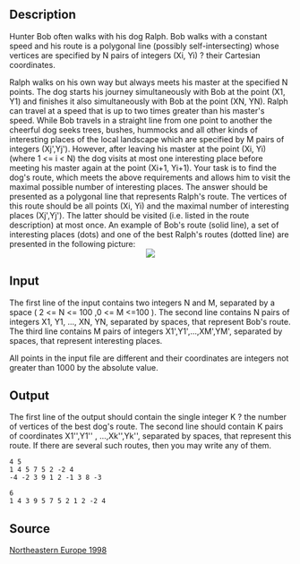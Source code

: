 <h2>Description</h2><p>Hunter Bob often walks with his dog Ralph. Bob walks with a constant speed and his route is a polygonal line  (possibly self-intersecting) whose vertices are specified by N pairs of integers (Xi, Yi) ? their Cartesian coordinates.
</p>Ralph walks on his own way but always meets his master at the specified N points. The dog starts his journey simultaneously with Bob at the point (X1, Y1) and finishes it also simultaneously with Bob at the point (XN, YN). 
Ralph can travel at a speed that is up to two times greater than his master's speed. While Bob travels in a straight line from one point to another the cheerful dog seeks trees, bushes, hummocks and all other kinds of interesting places of the local landscape which are specified by M pairs of integers (Xj',Yj'). However, after leaving his master at the point (Xi, Yi) (where 1 &lt;= i &lt; N) the dog visits at most one interesting place before meeting his master again at the point (Xi+1, Yi+1). 
Your task is to find the dog's route, which meets the above requirements and allows him to visit the maximal possible number of interesting places. The answer should be presented as a polygonal line that represents Ralph's route. The vertices of this route should be all points (Xi, Yi) and the maximal number of interesting places (Xj',Yj'). The latter should be visited (i.e. listed in the route description) at most once.
An example of Bob's route (solid line), a set of interesting places (dots) and one of the best Ralph's routes (dotted line) are presented in the following picture:
<center><img src="images/1034/dog.gif"></center><h2>Input</h2><p>The first line of the input contains two integers N and M, separated by a space ( 2 &lt;= N &lt;= 100 ,0 &lt;= M &lt;=100  ). The second line contains N pairs of integers X1, Y1, ..., XN, YN, separated by spaces, that represent Bob's route. The third line contains M pairs of integers X1',Y1',...,XM',YM', separated by spaces, that represent interesting places. 
</p>All points in the input file are different and their coordinates are integers not greater than 1000 by the absolute value.
<h2>Output</h2><p>The first line of the output should contain the single integer K ? the number of vertices of the best dog's route. The second line should contain K pairs of coordinates  X1'',Y1''  , ...,Xk'',Yk'', separated by spaces, that represent this route. If there are several such routes, then you may write any of them.</p><pre><code class="language-input1">4 5
1 4 5 7 5 2 -2 4
-4 -2 3 9 1 2 -1 3 8 -3
</code></pre><pre><code class="language-output1">6
1 4 3 9 5 7 5 2 1 2 -2 4</code></pre><h2>Source</h2><a href="searchproblem?field=source&amp;key=Northeastern+Europe+1998">Northeastern Europe 1998</a>
